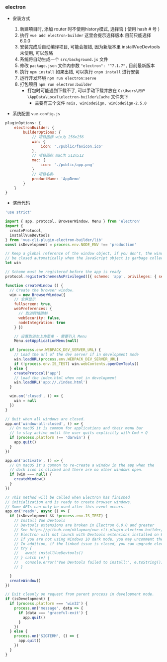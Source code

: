 ### electron

* 安装方式
    1. 新建项目时, 添加 router 时不使用history模式, 选择否 ( 使用 hash # 号 )
    2. 执行 `vue add electron-builder` 这里会提示选择版本 目前只能选择 6.0.0
    3. 安装完成后自动编译项目, 可能会报错, 因为新版本里 installVueDevtools 未使用, 可以忽略
    4. 系统将自动生成一个 `src/background.js` 文件
    5. 修改 `package.json` 文件内参数 `"electron": "^7.1.7",` 目前最新版本
    6. 执行 `npm install` 如果出错, 可以执行 `cnpm install` 进行安装
    7. 运行开发环境 `npm run electron:serve`
    8. 打包项目 `npm run electron:builder`
        * 打包时可能遇到下载不了, 可以手动下载并放在 `C:\Users\用户\AppData\Local\electron-builder\Cache` 文件夹下
            * 主要有三个文件 `nsis, winCodeSign, winCodeSign-2.5.0`

* 系统配置 `vue.config.js`
```js
pluginOptions: {
    electronBuilder: {
        builderOptions: {
            // 项目图标 win为 256x256
            win: {
                icon: './public/favicon.ico'
            },
            // 项目图标 mac为 512x512
            mac: {
                icon: './public/app.png'
            }
            // 项目名称
            productName: 'AppDemo'
        }
    }
}
```

* 演示代码
```js
'use strict'

import { app, protocol, BrowserWindow, Menu } from 'electron'
import {
  createProtocol,
  installVueDevtools
} from 'vue-cli-plugin-electron-builder/lib'
const isDevelopment = process.env.NODE_ENV !== 'production'

// Keep a global reference of the window object, if you don't, the window will
// be closed automatically when the JavaScript object is garbage collected.
let win

// Scheme must be registered before the app is ready
protocol.registerSchemesAsPrivileged([{ scheme: 'app', privileges: { secure: true, standard: true } }])

function createWindow () {
  // Create the browser window.
  win = new BrowserWindow({
    // 全屏显示
    fullscreen: true,
    webPreferences: {
      // 取消跨域限制
      webSecurity: false,
      nodeIntegration: true
    } })

    // 设置取消左上角菜单 - 需要引入 Menu
    Menu.setApplicationMenu(null)

  if (process.env.WEBPACK_DEV_SERVER_URL) {
    // Load the url of the dev server if in development mode
    win.loadURL(process.env.WEBPACK_DEV_SERVER_URL)
    if (!process.env.IS_TEST) win.webContents.openDevTools()
  } else {
    createProtocol('app')
    // Load the index.html when not in development
    win.loadURL('app://./index.html')
  }

  win.on('closed', () => {
    win = null
  })
}

// Quit when all windows are closed.
app.on('window-all-closed', () => {
  // On macOS it is common for applications and their menu bar
  // to stay active until the user quits explicitly with Cmd + Q
  if (process.platform !== 'darwin') {
    app.quit()
  }
})

app.on('activate', () => {
  // On macOS it's common to re-create a window in the app when the
  // dock icon is clicked and there are no other windows open.
  if (win === null) {
    createWindow()
  }
})

// This method will be called when Electron has finished
// initialization and is ready to create browser windows.
// Some APIs can only be used after this event occurs.
app.on('ready', async () => {
  if (isDevelopment && !process.env.IS_TEST) {
    // Install Vue Devtools
    // Devtools extensions are broken in Electron 6.0.0 and greater
    // See https://github.com/nklayman/vue-cli-plugin-electron-builder/issues/378 for more info
    // Electron will not launch with Devtools extensions installed on Windows 10 with dark mode
    // If you are not using Windows 10 dark mode, you may uncomment these lines
    // In addition, if the linked issue is closed, you can upgrade electron and uncomment these lines
    // try {
    //   await installVueDevtools()
    // } catch (e) {
    //   console.error('Vue Devtools failed to install:', e.toString())
    // }

  }
  createWindow()
})

// Exit cleanly on request from parent process in development mode.
if (isDevelopment) {
  if (process.platform === 'win32') {
    process.on('message', data => {
      if (data === 'graceful-exit') {
        app.quit()
      }
    })
  } else {
    process.on('SIGTERM', () => {
      app.quit()
    })
  }
}
```